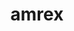 ---
title: "amrex"
layout: cache
categories: [package, develop-2024-02-11]
meta: {"versions": ["24.02"], "compilers": ["gcc@=11.4.0", "gcc@=9.4.0", "oneapi@=2024.0.0"], "oss": ["ubuntu20.04", "ubuntu22.04"], "platforms": ["linux"], "targets": ["neoverse_v1", "neoverse_v2", "ppc64le", "x86_64_v3"], "stacks": ["e4s", "e4s-neoverse-v2", "e4s-neoverse_v1", "e4s-oneapi", "e4s-power", "e4s-rocm-external", "root"], "num_specs": 19, "num_specs_by_stack": {"e4s-power": 2, "root": 19, "e4s-neoverse_v1": 4, "e4s": 5, "e4s-rocm-external": 2, "e4s-neoverse-v2": 4, "e4s-oneapi": 2}}
spec_details: [{"hash": "hnrjf7pnsppzw6waidlcsyy4lc73hgyv", "compiler": "gcc@=9.4.0", "versions": ["24.02"], "os": "ubuntu20.04", "platform": "linux", "target": "ppc64le", "variants": ["~amrdata", "build_system=cmake", "build_type=Release", "+cuda", "cuda_arch=70", "dimensions=1,2,3", "~eb", "~fortran", "generator=make", "~hdf5", "~hypre", "~ipo", "+linear_solvers", "+mpi", "~openmp", "~particles", "~petsc", "~pic", "~plotfile_tools", "precision=double", "~rocm", "~shared", "~sundials", "~sycl", "~tiny_profile"], "stacks": ["e4s-power", "root"], "size": "-", "tarball": "https://binaries.spack.io/releases/develop-2024-02-11/build_cache/linux-ubuntu20.04-ppc64le/gcc-9.4.0/amrex-24.02/linux-ubuntu20.04-ppc64le-gcc-9.4.0-amrex-24.02-hnrjf7pnsppzw6waidlcsyy4lc73hgyv.spack"}, {"hash": "gh3ik3sjjnanomwp2dn2vbok4yffmig4", "compiler": "gcc@=11.4.0", "versions": ["24.02"], "os": "ubuntu20.04", "platform": "linux", "target": "neoverse_v1", "variants": ["~amrdata", "build_system=cmake", "build_type=Release", "+cuda", "cuda_arch=90", "dimensions=1,2,3", "~eb", "~fortran", "generator=make", "~hdf5", "~hypre", "~ipo", "+linear_solvers", "+mpi", "~openmp", "~particles", "~petsc", "~pic", "~plotfile_tools", "precision=double", "~rocm", "~shared", "~sundials", "~sycl", "~tiny_profile"], "stacks": ["root", "e4s-neoverse_v1"], "size": "-", "tarball": "https://binaries.spack.io/releases/develop-2024-02-11/build_cache/linux-ubuntu20.04-neoverse_v1/gcc-11.4.0/amrex-24.02/linux-ubuntu20.04-neoverse_v1-gcc-11.4.0-amrex-24.02-gh3ik3sjjnanomwp2dn2vbok4yffmig4.spack"}, {"hash": "ahob62rwlxh5vgokcxl2yk6gbrnyifhl", "compiler": "gcc@=11.4.0", "versions": ["24.02"], "os": "ubuntu20.04", "platform": "linux", "target": "neoverse_v1", "variants": ["~amrdata", "build_system=cmake", "build_type=Release", "+cuda", "cuda_arch=75", "dimensions=1,2,3", "~eb", "~fortran", "generator=make", "~hdf5", "~hypre", "~ipo", "+linear_solvers", "+mpi", "~openmp", "~particles", "~petsc", "~pic", "~plotfile_tools", "precision=double", "~rocm", "~shared", "~sundials", "~sycl", "~tiny_profile"], "stacks": ["root", "e4s-neoverse_v1"], "size": "-", "tarball": "https://binaries.spack.io/releases/develop-2024-02-11/build_cache/linux-ubuntu20.04-neoverse_v1/gcc-11.4.0/amrex-24.02/linux-ubuntu20.04-neoverse_v1-gcc-11.4.0-amrex-24.02-ahob62rwlxh5vgokcxl2yk6gbrnyifhl.spack"}, {"hash": "7ol66a4653ewgnrhnzkixgaoug4irv44", "compiler": "gcc@=11.4.0", "versions": ["24.02"], "os": "ubuntu20.04", "platform": "linux", "target": "neoverse_v1", "variants": ["~amrdata", "build_system=cmake", "build_type=Release", "+cuda", "cuda_arch=80", "dimensions=1,2,3", "~eb", "~fortran", "generator=make", "~hdf5", "~hypre", "~ipo", "+linear_solvers", "+mpi", "~openmp", "~particles", "~petsc", "~pic", "~plotfile_tools", "precision=double", "~rocm", "~shared", "~sundials", "~sycl", "~tiny_profile"], "stacks": ["root", "e4s-neoverse_v1"], "size": "-", "tarball": "https://binaries.spack.io/releases/develop-2024-02-11/build_cache/linux-ubuntu20.04-neoverse_v1/gcc-11.4.0/amrex-24.02/linux-ubuntu20.04-neoverse_v1-gcc-11.4.0-amrex-24.02-7ol66a4653ewgnrhnzkixgaoug4irv44.spack"}, {"hash": "qioi6kroe7tn2dzit33ljedzaq5xdkz3", "compiler": "gcc@=11.4.0", "versions": ["24.02"], "os": "ubuntu20.04", "platform": "linux", "target": "neoverse_v1", "variants": ["~amrdata", "build_system=cmake", "build_type=Release", "~cuda", "dimensions=1,2,3", "~eb", "~fortran", "generator=make", "~hdf5", "~hypre", "~ipo", "+linear_solvers", "+mpi", "~openmp", "~particles", "~petsc", "~pic", "~plotfile_tools", "precision=double", "~rocm", "~shared", "~sundials", "~sycl", "~tiny_profile"], "stacks": ["root", "e4s-neoverse_v1"], "size": "-", "tarball": "https://binaries.spack.io/releases/develop-2024-02-11/build_cache/linux-ubuntu20.04-neoverse_v1/gcc-11.4.0/amrex-24.02/linux-ubuntu20.04-neoverse_v1-gcc-11.4.0-amrex-24.02-qioi6kroe7tn2dzit33ljedzaq5xdkz3.spack"}, {"hash": "hc7tzowdhac3ike6upmjsdkkor63jtgn", "compiler": "gcc@=9.4.0", "versions": ["24.02"], "os": "ubuntu20.04", "platform": "linux", "target": "ppc64le", "variants": ["~amrdata", "build_system=cmake", "build_type=Release", "~cuda", "dimensions=1,2,3", "~eb", "~fortran", "generator=make", "~hdf5", "~hypre", "~ipo", "+linear_solvers", "+mpi", "~openmp", "~particles", "~petsc", "~pic", "~plotfile_tools", "precision=double", "~rocm", "~shared", "~sundials", "~sycl", "~tiny_profile"], "stacks": ["e4s-power", "root"], "size": "-", "tarball": "https://binaries.spack.io/releases/develop-2024-02-11/build_cache/linux-ubuntu20.04-ppc64le/gcc-9.4.0/amrex-24.02/linux-ubuntu20.04-ppc64le-gcc-9.4.0-amrex-24.02-hc7tzowdhac3ike6upmjsdkkor63jtgn.spack"}, {"hash": "slt5p2oo42wtz53cx2nslioetvdrziqx", "compiler": "gcc@=11.4.0", "versions": ["24.02"], "os": "ubuntu20.04", "platform": "linux", "target": "x86_64_v3", "variants": ["~amrdata", "build_system=cmake", "build_type=Release", "+cuda", "cuda_arch=80", "dimensions=1,2,3", "~eb", "~fortran", "generator=make", "~hdf5", "~hypre", "~ipo", "+linear_solvers", "+mpi", "~openmp", "~particles", "~petsc", "~pic", "~plotfile_tools", "precision=double", "~rocm", "~shared", "~sundials", "~sycl", "~tiny_profile"], "stacks": ["e4s", "root"], "size": "-", "tarball": "https://binaries.spack.io/releases/develop-2024-02-11/build_cache/linux-ubuntu20.04-x86_64_v3/gcc-11.4.0/amrex-24.02/linux-ubuntu20.04-x86_64_v3-gcc-11.4.0-amrex-24.02-slt5p2oo42wtz53cx2nslioetvdrziqx.spack"}, {"hash": "wm7yh4qcdkmpi7xwds54pam4khe5si3e", "compiler": "gcc@=11.4.0", "versions": ["24.02"], "os": "ubuntu20.04", "platform": "linux", "target": "x86_64_v3", "variants": ["amdgpu_target=gfx90a", "~amrdata", "build_system=cmake", "build_type=Release", "~cuda", "dimensions=1,2,3", "~eb", "~fortran", "generator=make", "~hdf5", "~hypre", "~ipo", "+linear_solvers", "+mpi", "~openmp", "~particles", "~petsc", "~pic", "~plotfile_tools", "precision=double", "+rocm", "~shared", "~sundials", "~sycl", "~tiny_profile"], "stacks": ["e4s", "root"], "size": "-", "tarball": "https://binaries.spack.io/releases/develop-2024-02-11/build_cache/linux-ubuntu20.04-x86_64_v3/gcc-11.4.0/amrex-24.02/linux-ubuntu20.04-x86_64_v3-gcc-11.4.0-amrex-24.02-wm7yh4qcdkmpi7xwds54pam4khe5si3e.spack"}, {"hash": "vywppzqqos5bhjn5vsqkiafhk5223dwc", "compiler": "gcc@=11.4.0", "versions": ["24.02"], "os": "ubuntu20.04", "platform": "linux", "target": "x86_64_v3", "variants": ["amdgpu_target=gfx908", "~amrdata", "build_system=cmake", "build_type=Release", "~cuda", "dimensions=1,2,3", "~eb", "~fortran", "generator=make", "~hdf5", "~hypre", "~ipo", "+linear_solvers", "+mpi", "~openmp", "~particles", "~petsc", "~pic", "~plotfile_tools", "precision=double", "+rocm", "~shared", "~sundials", "~sycl", "~tiny_profile"], "stacks": ["e4s-rocm-external", "root"], "size": "-", "tarball": "https://binaries.spack.io/releases/develop-2024-02-11/build_cache/linux-ubuntu20.04-x86_64_v3/gcc-11.4.0/amrex-24.02/linux-ubuntu20.04-x86_64_v3-gcc-11.4.0-amrex-24.02-vywppzqqos5bhjn5vsqkiafhk5223dwc.spack"}, {"hash": "gnd7iexyvvosl3w4tbjrf6rcqcfpysib", "compiler": "gcc@=11.4.0", "versions": ["24.02"], "os": "ubuntu20.04", "platform": "linux", "target": "x86_64_v3", "variants": ["amdgpu_target=gfx908", "~amrdata", "build_system=cmake", "build_type=Release", "~cuda", "dimensions=1,2,3", "~eb", "~fortran", "generator=make", "~hdf5", "~hypre", "~ipo", "+linear_solvers", "+mpi", "~openmp", "~particles", "~petsc", "~pic", "~plotfile_tools", "precision=double", "+rocm", "~shared", "~sundials", "~sycl", "~tiny_profile"], "stacks": ["e4s", "root"], "size": "-", "tarball": "https://binaries.spack.io/releases/develop-2024-02-11/build_cache/linux-ubuntu20.04-x86_64_v3/gcc-11.4.0/amrex-24.02/linux-ubuntu20.04-x86_64_v3-gcc-11.4.0-amrex-24.02-gnd7iexyvvosl3w4tbjrf6rcqcfpysib.spack"}, {"hash": "gqcusgvzykqoinrrnjpioswahkueplh6", "compiler": "gcc@=11.4.0", "versions": ["24.02"], "os": "ubuntu20.04", "platform": "linux", "target": "x86_64_v3", "variants": ["amdgpu_target=gfx90a", "~amrdata", "build_system=cmake", "build_type=Release", "~cuda", "dimensions=1,2,3", "~eb", "~fortran", "generator=make", "~hdf5", "~hypre", "~ipo", "+linear_solvers", "+mpi", "~openmp", "~particles", "~petsc", "~pic", "~plotfile_tools", "precision=double", "+rocm", "~shared", "~sundials", "~sycl", "~tiny_profile"], "stacks": ["e4s-rocm-external", "root"], "size": "-", "tarball": "https://binaries.spack.io/releases/develop-2024-02-11/build_cache/linux-ubuntu20.04-x86_64_v3/gcc-11.4.0/amrex-24.02/linux-ubuntu20.04-x86_64_v3-gcc-11.4.0-amrex-24.02-gqcusgvzykqoinrrnjpioswahkueplh6.spack"}, {"hash": "oxox3wbz3ftirjutk3drlr4qorysdsfp", "compiler": "gcc@=11.4.0", "versions": ["24.02"], "os": "ubuntu20.04", "platform": "linux", "target": "x86_64_v3", "variants": ["~amrdata", "build_system=cmake", "build_type=Release", "+cuda", "cuda_arch=90", "dimensions=1,2,3", "~eb", "~fortran", "generator=make", "~hdf5", "~hypre", "~ipo", "+linear_solvers", "+mpi", "~openmp", "~particles", "~petsc", "~pic", "~plotfile_tools", "precision=double", "~rocm", "~shared", "~sundials", "~sycl", "~tiny_profile"], "stacks": ["e4s", "root"], "size": "-", "tarball": "https://binaries.spack.io/releases/develop-2024-02-11/build_cache/linux-ubuntu20.04-x86_64_v3/gcc-11.4.0/amrex-24.02/linux-ubuntu20.04-x86_64_v3-gcc-11.4.0-amrex-24.02-oxox3wbz3ftirjutk3drlr4qorysdsfp.spack"}, {"hash": "ws4g6qprgrv726duwi644wx3l22ls6zl", "compiler": "gcc@=11.4.0", "versions": ["24.02"], "os": "ubuntu20.04", "platform": "linux", "target": "x86_64_v3", "variants": ["~amrdata", "build_system=cmake", "build_type=Release", "~cuda", "dimensions=1,2,3", "~eb", "~fortran", "generator=make", "~hdf5", "~hypre", "~ipo", "+linear_solvers", "+mpi", "~openmp", "~particles", "~petsc", "~pic", "~plotfile_tools", "precision=double", "~rocm", "~shared", "~sundials", "~sycl", "~tiny_profile"], "stacks": ["e4s", "root"], "size": "-", "tarball": "https://binaries.spack.io/releases/develop-2024-02-11/build_cache/linux-ubuntu20.04-x86_64_v3/gcc-11.4.0/amrex-24.02/linux-ubuntu20.04-x86_64_v3-gcc-11.4.0-amrex-24.02-ws4g6qprgrv726duwi644wx3l22ls6zl.spack"}, {"hash": "6w445c4uafuyuiac3psgl7vman6fdsjx", "compiler": "gcc@=11.4.0", "versions": ["24.02"], "os": "ubuntu22.04", "platform": "linux", "target": "neoverse_v2", "variants": ["~amrdata", "build_system=cmake", "build_type=Release", "~cuda", "dimensions=1,2,3", "~eb", "~fortran", "generator=make", "~hdf5", "~hypre", "~ipo", "+linear_solvers", "+mpi", "~openmp", "~particles", "~petsc", "~pic", "~plotfile_tools", "precision=double", "~rocm", "~shared", "~sundials", "~sycl", "~tiny_profile"], "stacks": ["e4s-neoverse-v2", "root"], "size": "-", "tarball": "https://binaries.spack.io/releases/develop-2024-02-11/build_cache/linux-ubuntu22.04-neoverse_v2/gcc-11.4.0/amrex-24.02/linux-ubuntu22.04-neoverse_v2-gcc-11.4.0-amrex-24.02-6w445c4uafuyuiac3psgl7vman6fdsjx.spack"}, {"hash": "6qtuqs3joatys26ajp37qabcezw2qbec", "compiler": "gcc@=11.4.0", "versions": ["24.02"], "os": "ubuntu22.04", "platform": "linux", "target": "neoverse_v2", "variants": ["~amrdata", "build_system=cmake", "build_type=Release", "+cuda", "cuda_arch=80", "dimensions=1,2,3", "~eb", "~fortran", "generator=make", "~hdf5", "~hypre", "~ipo", "+linear_solvers", "+mpi", "~openmp", "~particles", "~petsc", "~pic", "~plotfile_tools", "precision=double", "~rocm", "~shared", "~sundials", "~sycl", "~tiny_profile"], "stacks": ["e4s-neoverse-v2", "root"], "size": "-", "tarball": "https://binaries.spack.io/releases/develop-2024-02-11/build_cache/linux-ubuntu22.04-neoverse_v2/gcc-11.4.0/amrex-24.02/linux-ubuntu22.04-neoverse_v2-gcc-11.4.0-amrex-24.02-6qtuqs3joatys26ajp37qabcezw2qbec.spack"}, {"hash": "w6te3ibmtpqizsqoxbbf67jorny6kunh", "compiler": "gcc@=11.4.0", "versions": ["24.02"], "os": "ubuntu22.04", "platform": "linux", "target": "neoverse_v2", "variants": ["~amrdata", "build_system=cmake", "build_type=Release", "+cuda", "cuda_arch=90", "dimensions=1,2,3", "~eb", "~fortran", "generator=make", "~hdf5", "~hypre", "~ipo", "+linear_solvers", "+mpi", "~openmp", "~particles", "~petsc", "~pic", "~plotfile_tools", "precision=double", "~rocm", "~shared", "~sundials", "~sycl", "~tiny_profile"], "stacks": ["e4s-neoverse-v2", "root"], "size": "-", "tarball": "https://binaries.spack.io/releases/develop-2024-02-11/build_cache/linux-ubuntu22.04-neoverse_v2/gcc-11.4.0/amrex-24.02/linux-ubuntu22.04-neoverse_v2-gcc-11.4.0-amrex-24.02-w6te3ibmtpqizsqoxbbf67jorny6kunh.spack"}, {"hash": "oelp6echg27yfcwzqo6xcigtevc6jiht", "compiler": "gcc@=11.4.0", "versions": ["24.02"], "os": "ubuntu22.04", "platform": "linux", "target": "neoverse_v2", "variants": ["~amrdata", "build_system=cmake", "build_type=Release", "+cuda", "cuda_arch=75", "dimensions=1,2,3", "~eb", "~fortran", "generator=make", "~hdf5", "~hypre", "~ipo", "+linear_solvers", "+mpi", "~openmp", "~particles", "~petsc", "~pic", "~plotfile_tools", "precision=double", "~rocm", "~shared", "~sundials", "~sycl", "~tiny_profile"], "stacks": ["e4s-neoverse-v2", "root"], "size": "-", "tarball": "https://binaries.spack.io/releases/develop-2024-02-11/build_cache/linux-ubuntu22.04-neoverse_v2/gcc-11.4.0/amrex-24.02/linux-ubuntu22.04-neoverse_v2-gcc-11.4.0-amrex-24.02-oelp6echg27yfcwzqo6xcigtevc6jiht.spack"}, {"hash": "cqywp7wfajucpzsuyupiwn4nhxlxkdqs", "compiler": "oneapi@=2024.0.0", "versions": ["24.02"], "os": "ubuntu22.04", "platform": "linux", "target": "x86_64_v3", "variants": ["~amrdata", "build_system=cmake", "build_type=Release", "~cuda", "dimensions=1,2,3", "~eb", "~fortran", "generator=make", "~hdf5", "~hypre", "~ipo", "+linear_solvers", "+mpi", "~openmp", "~particles", "~petsc", "~pic", "~plotfile_tools", "precision=double", "~rocm", "~shared", "~sundials", "~sycl", "~tiny_profile"], "stacks": ["root", "e4s-oneapi"], "size": "-", "tarball": "https://binaries.spack.io/releases/develop-2024-02-11/build_cache/linux-ubuntu22.04-x86_64_v3/oneapi-2024.0.0/amrex-24.02/linux-ubuntu22.04-x86_64_v3-oneapi-2024.0.0-amrex-24.02-cqywp7wfajucpzsuyupiwn4nhxlxkdqs.spack"}, {"hash": "dpyes5xggcm2t54tbgwfmcjo4af5beqt", "compiler": "oneapi@=2024.0.0", "versions": ["24.02"], "os": "ubuntu22.04", "platform": "linux", "target": "x86_64_v3", "variants": ["~amrdata", "build_system=cmake", "build_type=Release", "~cuda", "dimensions=1,2,3", "~eb", "~fortran", "generator=make", "~hdf5", "~hypre", "~ipo", "+linear_solvers", "+mpi", "~openmp", "~particles", "~petsc", "~pic", "~plotfile_tools", "precision=double", "~rocm", "~shared", "~sundials", "+sycl", "~tiny_profile"], "stacks": ["root", "e4s-oneapi"], "size": "-", "tarball": "https://binaries.spack.io/releases/develop-2024-02-11/build_cache/linux-ubuntu22.04-x86_64_v3/oneapi-2024.0.0/amrex-24.02/linux-ubuntu22.04-x86_64_v3-oneapi-2024.0.0-amrex-24.02-dpyes5xggcm2t54tbgwfmcjo4af5beqt.spack"}]
---